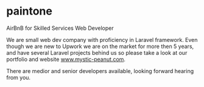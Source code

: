 # paintone

AirBnB for Skilled Services Web Developer

We are small web dev company with proficiency in Laravel framework. Even though we are new to Upwork we are on the market for more then 5 years, and have several Laravel projects behind us so please take a look at our portfolio and website www.mystic-peanut.com.

There are medior and senior developers available, looking forward hearing from you.
